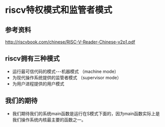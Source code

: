 # riscv特权模式和监管者模式

## 参考资料
http://riscvbook.com/chinese/RISC-V-Reader-Chinese-v2p1.pdf

## riscv拥有三种模式
- 运行最可信代码的模式---机器模式       （machine mode）
- 为现代操作系统提供的监管者模式        （supervisor mode）
- 为用户进程提供的用户模式   

## 我们的期待
- 我们期待我们的系统main函数是运行在S模式下面的，因为main函数实际上是我们操作系统内核最主要的函数之一。